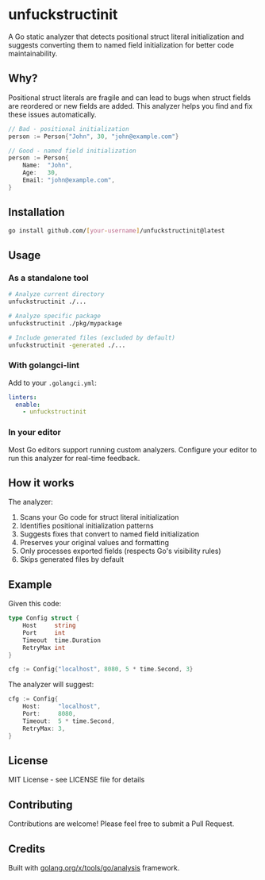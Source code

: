# unfuckstructinit

A Go static analyzer that detects positional struct literal initialization and suggests converting them to named field initialization for better code maintainability.

## Why?

Positional struct literals are fragile and can lead to bugs when struct fields are reordered or new fields are added. This analyzer helps you find and fix these issues automatically.

```go
// Bad - positional initialization
person := Person{"John", 30, "john@example.com"}

// Good - named field initialization
person := Person{
    Name:  "John",
    Age:   30,
    Email: "john@example.com",
}
```

## Installation

```bash
go install github.com/[your-username]/unfuckstructinit@latest
```

## Usage

### As a standalone tool

```bash
# Analyze current directory
unfuckstructinit ./...

# Analyze specific package
unfuckstructinit ./pkg/mypackage

# Include generated files (excluded by default)
unfuckstructinit -generated ./...
```

### With golangci-lint

Add to your `.golangci.yml`:

```yaml
linters:
  enable:
    - unfuckstructinit
```

### In your editor

Most Go editors support running custom analyzers. Configure your editor to run this analyzer for real-time feedback.

## How it works

The analyzer:
1. Scans your Go code for struct literal initialization
2. Identifies positional initialization patterns
3. Suggests fixes that convert to named field initialization
4. Preserves your original values and formatting
5. Only processes exported fields (respects Go's visibility rules)
6. Skips generated files by default

## Example

Given this code:

```go
type Config struct {
    Host     string
    Port     int
    Timeout  time.Duration
    RetryMax int
}

cfg := Config{"localhost", 8080, 5 * time.Second, 3}
```

The analyzer will suggest:

```go
cfg := Config{
    Host:     "localhost",
    Port:     8080,
    Timeout:  5 * time.Second,
    RetryMax: 3,
}
```

## License

MIT License - see LICENSE file for details

## Contributing

Contributions are welcome! Please feel free to submit a Pull Request.

## Credits

Built with [golang.org/x/tools/go/analysis](https://pkg.go.dev/golang.org/x/tools/go/analysis) framework.